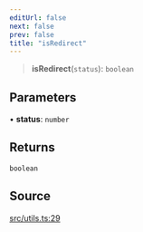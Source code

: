 ```yaml
---
editUrl: false
next: false
prev: false
title: "isRedirect"
---
```


> **isRedirect**(`status`): `boolean`

## Parameters

• **status**: `number`

## Returns

`boolean`

## Source

[src/utils.ts:29](https://github.com/eddienubes/sagetest/blob/6cbc2b7/src/utils.ts#L29)
